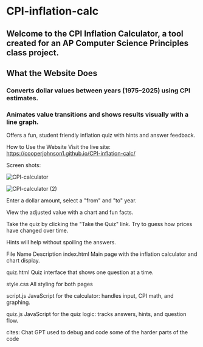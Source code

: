 # CPI-inflation-calc

## Welcome to the CPI Inflation Calculator, a tool created for an AP Computer Science Principles class project.

## What the Website Does
### Converts dollar values between years (1975–2025) using CPI estimates.

### Animates value transitions and shows results visually with a line graph.

Offers a fun, student friendly inflation quiz with hints and answer feedback.

How to Use the Website
Visit the live site: https://cooperjohnson1.github.io/CPI-inflation-calc/

Screen shots:

![CPI-calculator](https://github.com/user-attachments/assets/c61f3313-08d8-485b-9ddc-615250d7e372)

![CPI-calculator (2)](https://github.com/user-attachments/assets/cfd286b6-02c2-4d87-91c5-085c35d4fb23)


Enter a dollar amount, select a "from" and "to" year.

View the adjusted value with a chart and fun facts.

Take the quiz by clicking the "Take the Quiz" link. Try to guess how prices have changed over time.

Hints will help without spoiling the answers.

File Name	Description
index.html	Main page with the inflation calculator and chart display.

quiz.html	Quiz interface that shows one question at a time.

style.css	All styling for both pages 

script.js	JavaScript for the calculator: handles input, CPI math, and graphing.

quiz.js	JavaScript for the quiz logic: tracks answers, hints, and question flow.

cites: Chat GPT used to debug and code some of the harder parts of the code
